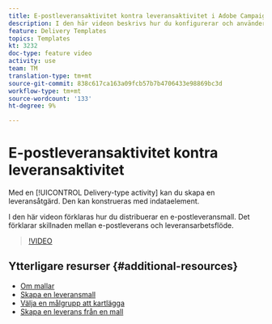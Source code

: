 ```yaml
---
title: E-postleveransaktivitet kontra leveransaktivitet i Adobe Campaign Classic
description: I den här videon beskrivs hur du konfigurerar och använder en leveransmall.
feature: Delivery Templates
topics: Templates
kt: 3232
doc-type: feature video
activity: use
team: TM
translation-type: tm+mt
source-git-commit: 838c617ca163a09fcb57b7b4706433e98869bc3d
workflow-type: tm+mt
source-wordcount: '133'
ht-degree: 9%

---
```



# E-postleveransaktivitet kontra leveransaktivitet

Med en [!UICONTROL Delivery-type activity] kan du skapa en leveransåtgärd. Den kan konstrueras med indataelement.

I den här videon förklaras hur du distribuerar en e-postleveransmall. Det förklarar skillnaden mellan e-postleverans och leveransarbetsflöde.

>[!VIDEO](https://video.tv.adobe.com/v/24065?quality=12)

## Ytterligare resurser {#additional-resources}

* [Om mallar](https://docs.campaign.adobe.com/doc/AC/en/DLV_Using_delivery_templates_About_templates.html)
* [Skapa en leveransmall](https://docs.campaign.adobe.com/doc/AC/en/DLV_Using_delivery_templates_Creating_a_delivery_template.html)
* [Välja en målgrupp att kartlägga](https://docs.campaign.adobe.com/doc/AC/en/DLV_Using_delivery_templates_Selecting_a_target_mapping.html)
* [Skapa en leverans från en mall](https://docs.campaign.adobe.com/doc/AC/en/DLV_Using_delivery_templates_Creating_a_delivery_from_a_template.html)
